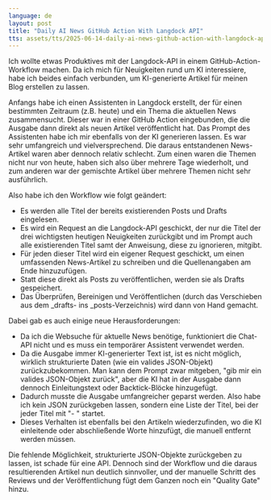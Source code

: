 ```yaml
---
language: de
layout: post
title: "Daily AI News GitHub Action With Langdock API"
tts: assets/tts/2025-06-14-daily-ai-news-github-action-with-langdock-api.mp3
---
```

Ich wollte etwas Produktives mit der Langdock-API in einem GitHub-Action-Workflow machen. Da ich mich für Neuigkeiten rund um KI interessiere, habe ich beides einfach verbunden, um KI-generierte Artikel für meinen Blog erstellen zu lassen.

<!--more-->

Anfangs habe ich einen Assistenten in Langdock erstellt, der für einen bestimmten Zeitraum (z.B. heute) und ein Thema die aktuellen News zusammensucht. Dieser war in einer GitHub Action eingebunden, die die Ausgabe dann direkt als neuen Artikel veröffentlicht hat. Das Prompt des Assistenten habe ich mir ebenfalls von der KI generieren lassen. Es war sehr umfangreich und vielversprechend.
Die daraus entstandenen News-Artikel waren aber dennoch relativ schlecht. Zum einen waren die Themen nicht nur von heute, haben sich also über mehrere Tage wiederholt, und zum anderen war der gemischte Artikel über mehrere Themen nicht sehr ausführlich.

Also habe ich den Workflow wie folgt geändert:
* Es werden alle Titel der bereits existierenden Posts und Drafts eingelesen.
* Es wird ein Request an die Langdock-API geschickt, der nur die Titel der drei wichtigsten heutigen Neuigkeiten zurückgibt und im Prompt auch alle existierenden Titel samt der Anweisung, diese zu ignorieren, mitgibt.
* Für jeden dieser Titel wird ein eigener Request geschickt, um einen umfassenden News-Artikel zu schreiben und die Quellenangaben am Ende hinzuzufügen.
* Statt diese direkt als Posts zu veröffentlichen, werden sie als Drafts gespeichert.
* Das Überprüfen, Bereinigen und Veröffentlichen (durch das Verschieben aus dem _drafts- ins _posts-Verzeichnis) wird dann von Hand gemacht.

Dabei gab es auch einige neue Herausforderungen:
* Da ich die Websuche für aktuelle News benötige, funktioniert die Chat-API nicht und es muss ein temporärer Assistent verwendet werden.
* Da die Ausgabe immer KI-generierter Text ist, ist es nicht möglich, wirklich strukturierte Daten (wie ein valides JSON-Objekt) zurückzubekommen. Man kann dem Prompt zwar mitgeben, "gib mir ein valides JSON-Objekt zurück", aber die KI hat in der Ausgabe dann dennoch Einleitungstext oder Backtick-Blöcke hinzugefügt.
* Dadurch musste die Ausgabe umfangreicher geparst werden. Also habe ich kein JSON zurückgeben lassen, sondern eine Liste der Titel, bei der jeder Titel mit "- " startet.
* Dieses Verhalten ist ebenfalls bei den Artikeln wiederzufinden, wo die KI einleitende oder abschließende Worte hinzufügt, die manuell entfernt werden müssen.

Die fehlende Möglichkeit, strukturierte JSON-Objekte zurückgeben zu lassen, ist schade für eine API. Dennoch sind der Workflow und die daraus resultierenden Artikel nun deutlich sinnvoller, und der manuelle Schritt des Reviews und der Veröffentlichung fügt dem Ganzen noch ein "Quality Gate" hinzu.
